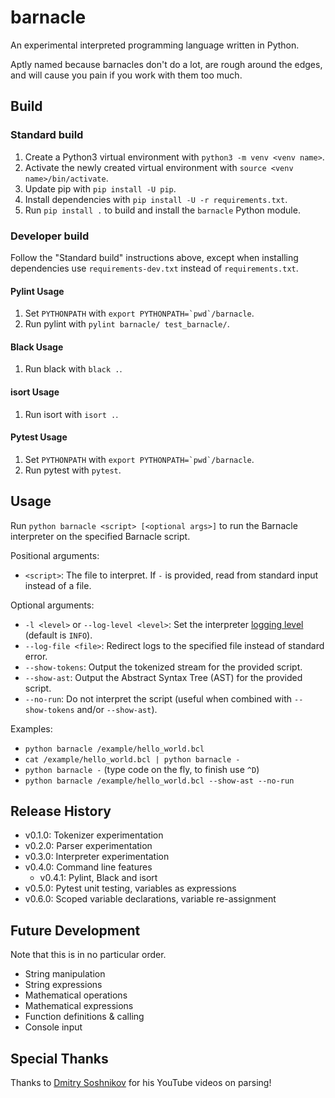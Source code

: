 # barnacle

An experimental interpreted programming language written in Python.

Aptly named because barnacles don't do a lot, are rough around the edges, and will cause you pain if you work with them too much.

## Build

### Standard build

1. Create a Python3 virtual environment with `python3 -m venv <venv name>`.
2. Activate the newly created virtual environment with `source <venv name>/bin/activate`.
3. Update pip with `pip install -U pip`.
4. Install dependencies with `pip install -U -r requirements.txt`.
5. Run `pip install .` to build and install the `barnacle` Python module.

### Developer build

Follow the "Standard build" instructions above, except when installing dependencies use `requirements-dev.txt` instead of `requirements.txt`.

#### Pylint Usage

1. Set `PYTHONPATH` with ``export PYTHONPATH=`pwd`/barnacle``.
2. Run pylint with `pylint barnacle/ test_barnacle/`.

#### Black Usage

1. Run black with `black .`.

#### isort Usage

1. Run isort with `isort .`.

#### Pytest Usage

1. Set `PYTHONPATH` with ``export PYTHONPATH=`pwd`/barnacle``.
2. Run pytest with `pytest`.

## Usage

Run `python barnacle <script> [<optional args>]` to run the Barnacle interpreter on the specified Barnacle script.

Positional arguments:
- `<script>`: The file to interpret. If `-` is provided, read from standard input instead of a file.

Optional arguments:
- `-l <level>` or `--log-level <level>`: Set the interpreter [logging level](https://docs.python.org/3/library/logging.html#logging-levels) (default is `INFO`).
- `--log-file <file>`: Redirect logs to the specified file instead of standard error.
- `--show-tokens`: Output the tokenized stream for the provided script.
- `--show-ast`: Output the Abstract Syntax Tree (AST) for the provided script.
- `--no-run`: Do not interpret the script (useful when combined with `--show-tokens` and/or `--show-ast`).

Examples:
- `python barnacle /example/hello_world.bcl`
- `cat /example/hello_world.bcl | python barnacle -`
- `python barnacle -` (type code on the fly, to finish use `^D`)
- `python barnacle /example/hello_world.bcl --show-ast --no-run`

## Release History

- v0.1.0: Tokenizer experimentation
- v0.2.0: Parser experimentation
- v0.3.0: Interpreter experimentation
- v0.4.0: Command line features
  - v0.4.1: Pylint, Black and isort
- v0.5.0: Pytest unit testing, variables as expressions
- v0.6.0: Scoped variable declarations, variable re-assignment

## Future Development

Note that this is in no particular order.

- String manipulation
- String expressions
- Mathematical operations
- Mathematical expressions
- Function definitions & calling
- Console input

## Special Thanks

Thanks to [Dmitry Soshnikov](https://www.youtube.com/c/DmitrySoshnikov-education) for his YouTube videos on parsing!
